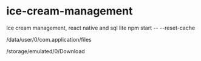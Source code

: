 # ice-cream-management
Ice cream management, react native and sql lite
npm start -- --reset-cache


/data/user/0/com.application/files


/storage/emulated/0/Download